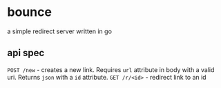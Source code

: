 # bounce

a simple redirect server written in go

## api spec

`POST /new` - creates a new link. Requires `url` attribute in body with a valid uri. Returns `json` with a `id` attribute.
`GET /r/<id>` - redirect link to an id
